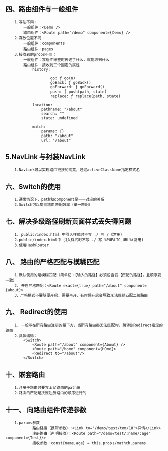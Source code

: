 ## 四、路由组件与一般组件
        1.写法不同：
            一般组件：<Demo />
            路由组件：<Route path="/demo" component={Demo} />
        2.存放位置不同：
            一般组件：components
            路由组件：pages
        3.接收到的props不同：
            一般组件：写组件标签时传递了什么，就能收到什么
            路由组件：接收到三个固定的属性
                history:
                       
                        go: ƒ go(n)
                        goBack: ƒ goBack()
                        goForward: ƒ goForward()
                        push: ƒ push(path, state)
                        replace: ƒ replace(path, state)

                location:                   
                    pathname: "/about"
                    search: ""
                    state: undefined

                match:
                    params: {}
                    path: "/about"
                    url: "/about"
## 5.NavLink 与封装NavLink
        1.NavLink可以实现路由链接的高亮，通过activeClassName指定样式名

## 六、Switch的使用
        1.通常情况下，path和component是一一对应的关系
        2.Switch可以提高路由匹配效率（单一匹配）

## 七、解决多级路径刷新页面样式丢失得问题
        1. public/index.html 中引入样式时不写 ./ 写 /（常用）
        2.public/index.html中 引入样式时不写 ./ 写 %PUBLIC_URL%(常用)
        3.使用HashRouter
## 八、 路由的严格匹配与模糊匹配
        1.默认使用的是模糊匹配（简单记：【输入的路径】必须包含要【匹配的路径】，且顺序要一致）
        2. 开启严格匹配：<Route exact={true} path="/about" conponent={about}>
        3、严格模式不要随便开启，需要再开，有时候开启会导致无法继续匹配二级路由
## 九、 Redirect的使用
        1. 一般写在所有路由注册的最下方，当所有路由都无法匹配时，跳转到Redirect指定的路由
        2.具体编码：
            <Switch>
                <Route path="/about" component={About} />
                <Route path="/home" component={HOme}>
                <Redirect to="/about"/>
            </Switch>
## 十、嵌套路由
        1.注册子路由时要写上父路由的path值
        2.路由的匹配是按照注册路由的顺序进行的

## 十一、 向路由组件传递参数
        1.params参数
                路由链接（携带参数）:<Link to='/demo/test/tom/18'>详情</Link>
                注册路由（声明接收）：<Route path="/demo/test/:name/:age" component={Test}/>
                接收参数：const{name,age} = this.props/mathch.params

